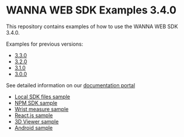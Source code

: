 # WANNA WEB SDK Examples 3.4.0

This repository contains examples of how to use the WANNA WEB SDK 3.4.0.

Examples for previous versions:

- [3.3.0](https://github.com/WANNABY/websdk-examples/tree/3.3.0)
- [3.2.0](https://github.com/WANNABY/websdk-examples/tree/3.2.0)
- [3.1.0](https://github.com/WANNABY/websdk-examples/tree/3.1.0)
- [3.0.0](https://github.com/WANNABY/websdk-examples/tree/3.0.0)

See detailed information on our [documentation portal](https://docs.wanna.fashion/web/intro)

- [Local SDK files sample](./local_sdk_sample)
- [NPM SDK sample](./npm_sdk_sample)
- [Wrist measure sample](./wrist_measure_sample)
- [React.js sample](./react_sample)
- [3D Viewer sample](./3d_viewer_sample)
- [Android sample](./android_sample)

